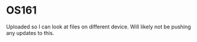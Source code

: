 OS161
=====

Uploaded so I can look at files on different device. Will likely not be pushing any updates to this.
